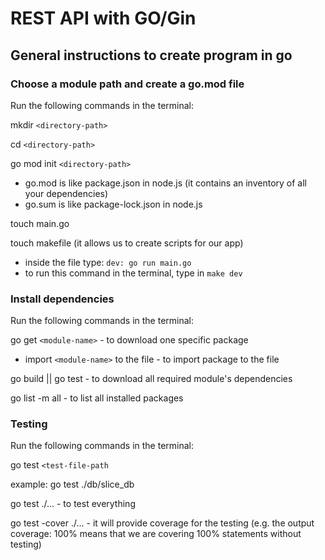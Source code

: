 # REST API with GO/Gin

## General instructions to create program in go

### Choose a module path and create a go.mod file

Run the following commands in the terminal:

mkdir `<directory-path>`

cd `<directory-path>`

go mod init `<directory-path>`

- go.mod is like package.json in node.js (it contains an inventory of all your dependencies)
- go.sum is like package-lock.json in node.js

touch main.go

touch makefile (it allows us to create scripts for our app)

- inside the file type: `dev: go run main.go`
- to run this command in the terminal, type in `make dev`

### Install dependencies

Run the following commands in the terminal:

go get `<module-name>` - to download one specific package

- import `<module-name>` to the file - to import package to the file

go build || go test - to download all required module's dependencies

go list -m all - to list all installed packages

### Testing

Run the following commands in the terminal:

go test `<test-file-path`

example: go test ./db/slice_db

go test ./... - to test everything

go test -cover ./... - it will provide coverage for the testing (e.g. the output coverage: 100% means that we are covering 100% statements without testing)


